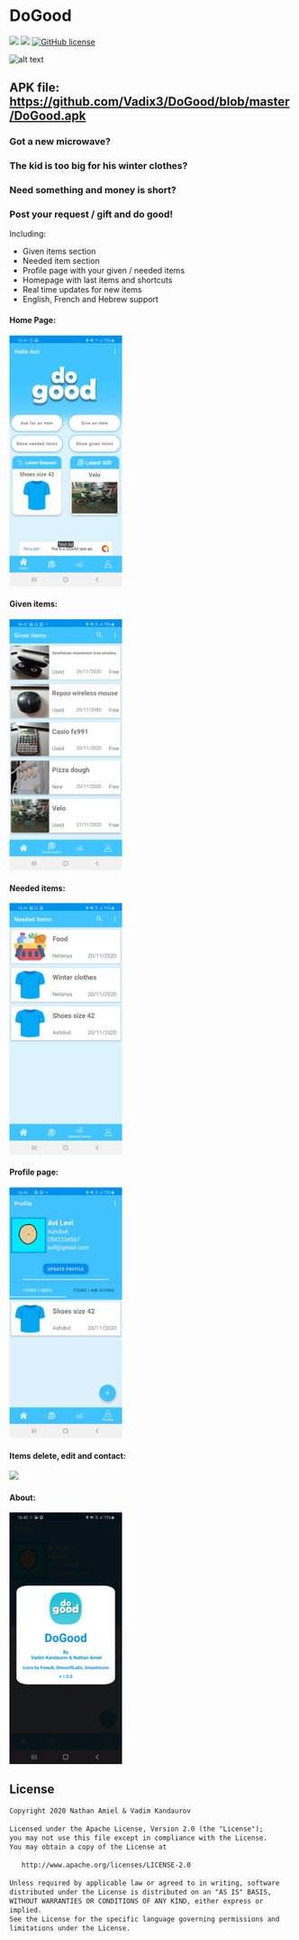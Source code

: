 # DoGood
![](https://img.shields.io/badge/Version-1.00.00-blue)
[![](https://img.shields.io/badge/APK-DoGood.apk-blue)](https://github.com/Vadix3/DoGood/blob/master/DoGood.apk)
[![GitHub license](https://img.shields.io/github/license/Vadix3/DoGood?style=plastic)](https://github.com/Vadix3/DoGood)


![alt text](https://github.com/Vadix3/DoGood/blob/master/app/src/main/res/mipmap-xxhdpi/ic_launcher_foreground.png?raw=true)

## APK file: https://github.com/Vadix3/DoGood/blob/master/DoGood.apk

### Got a new microwave? 
### The kid is too big for his winter clothes?
### Need something and money is short?

### Post your request / gift and do good!

Including:
- Given items section
- Needed item section
- Profile page with your given / needed items
- Homepage with last items and shortcuts
- Real time updates for new items
- English, French and Hebrew support



#### Home Page:

<img src="https://github.com/Vadix3/DoGood/blob/master/readmeSrc/homepage.jpg" width="200" />

#### Given items:

<img src="https://github.com/Vadix3/DoGood/blob/master/readmeSrc/given_items.jpg" width="200" />

#### Needed items:

<img src="https://github.com/Vadix3/DoGood/blob/master/readmeSrc/needed_items.jpg" width="200" />

#### Profile page:

<img src="https://github.com/Vadix3/DoGood/blob/master/readmeSrc/profile_page_gif.gif" width="200" />

#### Items delete, edit and contact:

<img src="https://github.com/Vadix3/DoGood/blob/master/readmeSrc/item_details_gif.gif" width="200" />

#### About:

<img src="https://github.com/Vadix3/DoGood/blob/master/readmeSrc/about_dialog.jpg" width="200" />

## License

    Copyright 2020 Nathan Amiel & Vadim Kandaurov

    Licensed under the Apache License, Version 2.0 (the "License");
    you may not use this file except in compliance with the License.
    You may obtain a copy of the License at

       http://www.apache.org/licenses/LICENSE-2.0

    Unless required by applicable law or agreed to in writing, software
    distributed under the License is distributed on an "AS IS" BASIS,
    WITHOUT WARRANTIES OR CONDITIONS OF ANY KIND, either express or implied.
    See the License for the specific language governing permissions and
    limitations under the License.

